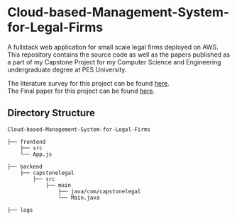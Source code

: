 # Cloud-based-Management-System-for-Legal-Firms

A fullstack web application for small scale legal firms deployed on AWS. 
This repository contains the source code as well as the papers published as a part of my Capstone Project for my Computer Science and Engineering undergraduate degree at PES University.

The literature survey for this project can be found [here](https://github.com/DeepthiDayanand/Cloud-based-Management-System-for-Legal-Firms/blob/main/publications/Literature%20Review%20of%20Approaches%20in%20Cloud%20based%20Management%20systems%20for%20Legal%20Firms.pdf).
<br>
The Final paper for this project can be found [here](https://github.com/DeepthiDayanand/Cloud-based-Management-System-for-Legal-Firms/blob/main/publications/Secure%20Cloud%20based%20Management%20System%20for%20Legal%20Firms.pdf).

## Directory Structure

```
Cloud-based-Management-System-for-Legal-Firms

├── frontend
    ├── src
    └── App.js

├── backend
    ├── capstonelegal
        ├── src
            ├── main
                ├── java/com/capstonelegal
                └── Main.java

├── logs

```
